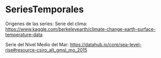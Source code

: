 # SeriesTemporales

Origenes de las series:
Serie del clima: https://www.kaggle.com/berkeleyearth/climate-change-earth-surface-temperature-data

Serie del Nivel Medio del Mar: https://datahub.io/core/sea-level-rise#resource-csiro_alt_gmsl_mo_2015
